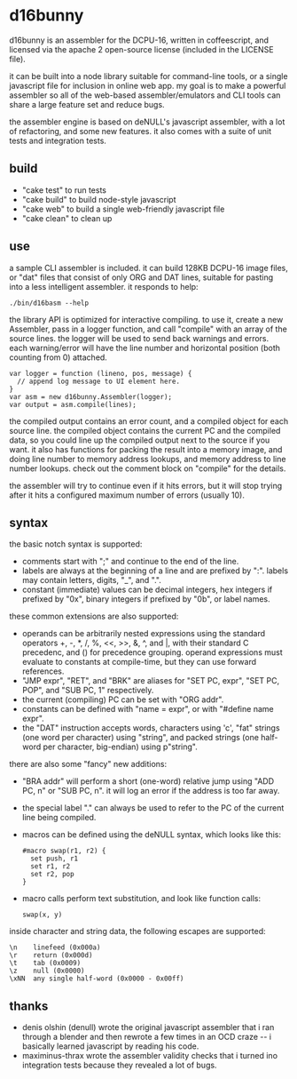 
d16bunny
========

d16bunny is an assembler for the DCPU-16, written in coffeescript, and
licensed via the apache 2 open-source license (included in the LICENSE file).

it can be built into a node library suitable for command-line tools, or a
single javascript file for inclusion in online web app. my goal is to make a
powerful assembler so all of the web-based assembler/emulators and CLI tools
can share a large feature set and reduce bugs.

the assembler engine is based on deNULL's javascript assembler, with a lot of
refactoring, and some new features. it also comes with a suite of unit tests
and integration tests.

build
-----

- "cake test" to run tests
- "cake build" to build node-style javascript
- "cake web" to build a single web-friendly javascript file
- "cake clean" to clean up

use
---

a sample CLI assembler is included. it can build 128KB DCPU-16 image files,
or "dat" files that consist of only ORG and DAT lines, suitable for pasting
into a less intelligent assembler. it responds to help:

    ./bin/d16basm --help

the library API is optimized for interactive compiling. to use it, create a
new Assembler, pass in a logger function, and call "compile" with an array of
the source lines. the logger will be used to send back warnings and errors.
each warning/error will have the line number and horizontal position (both
counting from 0) attached.

    var logger = function (lineno, pos, message) {
      // append log message to UI element here.
    }
    var asm = new d16bunny.Assembler(logger);
    var output = asm.compile(lines);

the compiled output contains an error count, and a compiled object for each
source line. the compiled object contains the current PC and the compiled
data, so you could line up the compiled output next to the source if you
want. it also has functions for packing the result into a memory image, and
doing line number to memory address lookups, and memory address to line
number lookups. check out the comment block on "compile" for the details.

the assembler will try to continue even if it hits errors, but it will stop
trying after it hits a configured maximum number of errors (usually 10).

syntax
------

the basic notch syntax is supported:

- comments start with ";" and continue to the end of the line.
- labels are always at the beginning of a line and are prefixed by ":".
  labels may contain letters, digits, "_", and ".".
- constant (immediate) values can be decimal integers, hex integers if
  prefixed by "0x", binary integers if prefixed by "0b", or label names.

these common extensions are also supported:

- operands can be arbitrarily nested expressions using the standard operators
  +, -, *, /, %, <<, >>, &, ^, and |, with their standard C precedenc, and ()
  for precedence grouping. operand expressions must evaluate to constants at
  compile-time, but they can use forward references.
- "JMP expr", "RET", and "BRK" are aliases for "SET PC, expr", "SET PC, POP",
  and "SUB PC, 1" respectively.
- the current (compiling) PC can be set with "ORG addr".
- constants can be defined with "name = expr", or with "#define name expr".
- the "DAT" instruction accepts words, characters using 'c', "fat" strings
  (one word per character) using "string", and packed strings (one half-word
  per character, big-endian) using p"string".

there are also some "fancy" new additions:

- "BRA addr" will perform a short (one-word) relative jump using "ADD PC, n"
  or "SUB PC, n". it will log an error if the address is too far away.
- the special label "." can always be used to refer to the PC of the current
  line being compiled.
- macros can be defined using the deNULL syntax, which looks like this:

      #macro swap(r1, r2) {
        set push, r1
        set r1, r2
        set r2, pop
      }

- macro calls perform text substitution, and look like function calls:

      swap(x, y)

inside character and string data, the following escapes are supported:

    \n    linefeed (0x000a)
    \r    return (0x000d)
    \t    tab (0x0009)
    \z    null (0x0000)
    \xNN  any single half-word (0x0000 - 0x00ff)

thanks
------

- denis olshin (denull) wrote the original javascript assembler that i ran
  through a blender and then rewrote a few times in an OCD craze -- i
  basically learned javascript by reading his code.
- maximinus-thrax wrote the assembler validity checks that i turned ino
  integration tests because they revealed a lot of bugs.

